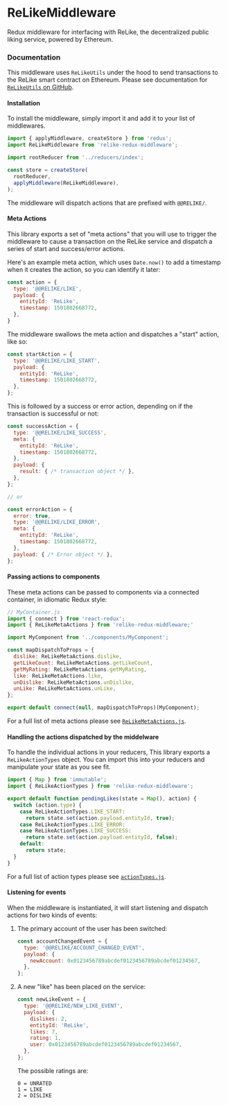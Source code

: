 # ReLikeMiddleware

Redux middleware for interfacing with ReLike, the decentralized public liking service, powered by Ethereum.

### Documentation

This middleware uses `ReLikeUtils` under the hood to send transactions to the ReLike smart contract on Ethereum. Please see documentation for [`ReLikeUtils` on GitHub](https://github.com/noman-land/relike-utils).

#### Installation

To install the middleware, simply import it and add it to your list of middlewares.

```js
import { applyMiddleware, createStore } from 'redux';
import ReLikeMiddleware from 'relike-redux-middleware';

import rootReducer from '../reducers/index';

const store = createStore(
  rootReducer,
  applyMiddleware(ReLikeMiddleware),
);

```

The middleware will dispatch actions that are prefixed with `@@RELIKE/`.

#### Meta Actions

This library exports a set of "meta actions" that you will use to trigger the middleware to cause a transaction on the ReLike service and dispatch a series of start and success/error actions.

Here's an example meta action, which uses `Date.now()` to add a timestamp when it creates the action, so you can identify it later:

```js
const action = {
  type: '@@RELIKE/LIKE',
  payload: {
    entityId: 'ReLike',
    timestamp: 1501802668772,
  },
}
```

The middleware swallows the meta action and dispatches a "start" action, like so:

```js
const startAction = {
  type: '@@RELIKE/LIKE_START',
  payload: {
    entityId: 'ReLike',
    timestamp: 1501802668772,
  },
};
```

This is followed by a success or error action, depending on if the transaction is successful or not:

```js
const successAction = {
  type: '@@RELIKE/LIKE_SUCCESS',
  meta: {
    entityId: 'ReLike',
    timestamp: 1501802668772,
  },
  payload: {
    result: { /* transaction object */ },
  },
};

// or

const errorAction = {
  error: true,
  type: '@@RELIKE/LIKE_ERROR',
  meta: {
    entityId: 'ReLike',
    timestamp: 1501802668772,
  },
  payload: { /* Error object */ },
};
````

#### Passing actions to components

These meta actions can be passed to components via a connected container, in idiomatic Redux style:

```js
// MyContainer.js
import { connect } from 'react-redux';
import { ReLikeMetaActions } from 'relike-redux-middleware;'

import MyComponent from '../components/MyComponent';

const mapDispatchToProps = {
  dislike: ReLikeMetaActions.dislike,
  getLikeCount: ReLikeMetaActions.getLikeCount,
  getMyRating: ReLikeMetaActions.getMyRating,
  like: ReLikeMetaActions.like,
  unDislike: ReLikeMetaActions.unDislike,
  unLike: ReLikeMetaActions.unLike,
};

export default connect(null, mapDispatchToProps)(MyComponent);

```

For a full list of meta actions please see [`ReLikeMetaActions.js`](https://github.com/noman-land/relike-redux-middleware/blob/master/js/redux/actions/ReLikeMetaActions.js).

#### Handling the actions dispatched by the middelware

To handle the individual actions in your reducers, This library exports a `ReLikeActionTypes` object. You can import this into your reducers and manipulate your state as you see fit.

```js
import { Map } from 'immutable';
import { ReLikeActionTypes } from 'relike-redux-middleware';

export default function pendingLikes(state = Map(), action) {
  switch (action.type) {
    case ReLikeActionTypes.LIKE_START:
      return state.set(action.payload.entityId, true);
    case ReLikeActionTypes.LIKE_ERROR:
    case ReLikeActionTypes.LIKE_SUCCESS:
      return state.set(action.payload.entityId, false);
    default:
      return state;
  }
}
```

For a full list of action types please see [`actionTypes.js`](https://github.com/noman-land/relike-redux-middleware/blob/master/js/redux/actions/actionTypes.js).

#### Listening for events

When the middleware is instantiated, it will start listening and dispatch actions for two kinds of events:

1. The primary account of the user has been switched:
    ```js
    const accountChangedEvent = {
      type: '@@RELIKE/ACCOUNT_CHANGED_EVENT',
      payload: {
        newAccount: 0x0123456789abcdef0123456789abcdef01234567,
      },
    };
    ```

2. A new "like" has been placed on the service:
    ```js
    const newLikeEvent = {
      type: '@@RELIKE/NEW_LIKE_EVENT',
      payload: {
        dislikes: 2,
        entityId: 'ReLike',
        likes: 7,
        rating: 1,
        user: 0x0123456789abcdef0123456789abcdef01234567,
      },
    };

    ```
    The possible ratings are:
    ```
    0 = UNRATED
    1 = LIKE
    2 = DISLIKE
    ```
